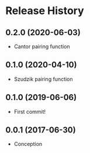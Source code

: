 Release History
===============

0.2.0 (2020-06-03)
------------------

- Cantor pairing function

0.1.0 (2020-04-10)
------------------

- Szudzik pairing function

0.1.0 (2019-06-06)
------------------

- First commit!

0.0.1 (2017-06-30)
------------------

- Conception
